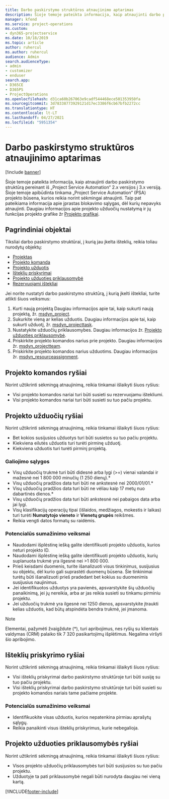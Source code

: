 ```yaml
---
title: Darbo paskirstymo struktūros atnaujinimo aptarimas
description: Šioje temoje pateikta informacija, kaip atnaujinti darbo paskirstymo struktūrą pereinant iš „Project Service Automation“ 2.x versijos į 3.x versiją.
manager: kfend
ms.service: project-operations
ms.custom:
- dyn365-projectservice
ms.date: 10/18/2019
ms.topic: article
author: ruhercul
ms.author: ruhercul
audience: Admin
search.audienceType:
- admin
- customizer
- enduser
search.app:
- D365CE
- D365PS
- ProjectOperations
ms.openlocfilehash: d31ca60b267063e9cadf544468ece501353950fa
ms.sourcegitcommit: 3d78338773929121d17ec3386f6cb67bfb2272cc
ms.translationtype: HT
ms.contentlocale: lt-LT
ms.lasthandoff: 04/27/2021
ms.locfileid: "5951354"
---
```

# <a name="upgrade-considerations-for-the-work-breakdown-structure"></a>Darbo paskirstymo struktūros atnaujinimo aptarimas

[!include [banner](../includes/psa-now-project-operations.md)]

Šioje temoje pateikta informacija, kaip atnaujinti darbo paskirstymo struktūrą pereinant iš „Project Service Automation“ 2.x versijos į 3.x versiją. Šioje temoje apibūdinta tinkama „Project Service Automation“ (PSA) projekto būsena, kurios reikia norint sėkmingai atnaujinti. Taip pat pateikiama informacija apie įprastas blokavimo sąlygas, dėl kurių nepavyks atnaujinti. Daugiau informacijos apie projekto užduočių nustatymą ir jų funkcijas projekto grafike žr [Projekto grafikai](project-creating.md).

## <a name="key-entities"></a>Pagrindiniai objektai
Tiksliai darbo paskirstymo struktūrai, į kurią jau įkelta išteklių, reikia toliau nurodytų objektų:

- [Projektas](/dynamics365/customerengagement/on-premises/developer/entities/msdyn_project)
- [Projekto komanda](/dynamics365/customerengagement/on-premises/developer/entities/msdyn_projectteam)
- [Projekto užduotis](/dynamics365/customerengagement/on-premises/developer/entities/msdyn_projecttask)
- [Išteklių priskyrimai](/dynamics365/customerengagement/on-premises/developer/entities/msdyn_resourceassignment)
- [Projekto užduoties priklausomybė](/dynamics365/customerengagement/on-premises/developer/entities/msdyn_projecttaskdependency)
- [Rezervuojami ištekliai](/dynamics365/customerengagement/on-premises/developer/entities/bookableresource)

Jei norite nustatyti darbo paskirstymo struktūrą, į kurią įkelti ištekliai, turite atlikti šiuos veiksmus:

1. Kurti naują projektą Daugiau informacijos apie tai, kaip sukurti naują projektą, žr. [msdyn_project](/dynamics365/customerengagement/on-premises/developer/entities/msdyn_project).
2. Sukurkite vieną ar kelias užduotis. Daugiau informacijos apie tai, kaip sukurti užduotį, žr. [msdyn_projecttask](/dynamics365/customerengagement/on-premises/developer/entities/msdyn_projecttask).
3. Nustatykite užduočių priklausomybes. Daugiau informacijos žr. [Projekto užduoties priklausomybė](/dynamics365/customerengagement/on-premises/developer/entities/msdyn_projecttaskdependency).
4. Priskirkite projekto komandos narius prie projekto. Daugiau informacijos žr. [msdyn_projectteam](/dynamics365/customerengagement/on-premises/developer/entities/msdyn_projectteam).
5. Priskirkite projekto komandos narius užduotims. Daugiau informacijos žr. [msdyn_resourceassignment](/dynamics365/customerengagement/on-premises/developer/entities/msdyn_resourceassignment).

## <a name="project-team-relationships"></a>Projekto komandos ryšiai

Norint užtikrinti sėkmingą atnaujinimą, reikia tinkamai išlaikyti šiuos ryšius:
- Visi projekto komandos nariai turi būti susieti su rezervuojamu ištekliumi.
- Visi projekto komandos nariai turi būti susieti su tuo pačiu projektu. 

## <a name="project-task-relationships"></a>Projekto užduočių ryšiai
Norint užtikrinti sėkmingą atnaujinimą, reikia tinkamai išlaikyti šiuos ryšius:

- Bet kokios susijusios užduotys turi būti susietos su tuo pačiu projektu.
- Kiekviena eilutės užduotis turi turėti pirminę užduotį.
- Kiekviena užduotis turi turėti pirminį projektą.

### <a name="valid-conditions"></a>Galiojimo sąlygos

- Visų užduočių trukmė turi būti didesnė arba lygi (>=) vienai valandai ir mažesnė nei 1 800 000 minučių (1 250 dienų).*
- Visų užduočių pradžios data turi būti ne ankstesnė nei 2000/01/01.*
- Visų užduočių pradžios data turi būti ne vėliau kaip 17 metų nuo dabartinės dienos.*
- Visų užduočių pradžios data turi būti ankstesnė nei pabaigos data arba jai lygi.
- Visų klasifikacijų operacijų tipai (išlaidos, medžiagos, mokestis ir laikas) turi turėti **Numatytojo vieneto** ir **Vienetų grupės** reikšmes.
- Reikia vengti datos formatų su raidėmis.

### <a name="potential-mitigation-steps"></a>Potencialūs sumažinimo veiksmai
- Naudodami išplėstinę iešką galite identifikuoti projekto užduotis, kurios neturi projekto ID.
- Naudodami išplėstinę iešką galite identifikuoti projekto užduotis, kurių suplanuota trukmė yra ilgesnė nei >1 800 000.
- Prieš keisdami duomenis, turite išanalizuoti visus tinkinimus, susijusius su objektu, dėl kurio gali suprastėti duomenų būsena. Šie tinkinimai turėtų būti išanalizuoti prieš pradedant bet kokius su duomenimis susijusius naujinimus.
- Jei identifikuotos užduotys yra pavienės, apsvarstykite šių užduočių panaikinimą, jei jų nereikia, arba ar jas reikia susieti su tinkamu pirminiu projektu.
- Jei užduočių trukmė yra ilgesnė nei 1250 dienos, apsvarstykite įtraukti kelias užduotis, kad būtų atspindėta bendra trukmė, jei įmanoma.

> [!NOTE]
> Elementai, pažymėti žvaigždute (\*), turi apribojimus, nes ryšių su klientais valdymas (CRM) palaiko tik 7 320 pasikartojimų išplėtimus. Negalima viršyti šio apribojimo.

## <a name="resource-assignment-relationships"></a>Išteklių priskyrimo ryšiai
Norint užtikrinti sėkmingą atnaujinimą, reikia tinkamai išlaikyti šiuos ryšius:

- Visi išteklių priskyrimai darbo paskirstymo struktūroje turi būti susiję su tuo pačiu projektu.
- Visi išteklių priskyrimai darbo paskirstymo struktūroje turi būti susieti su projekto komandos nariais tame pačiame projekte.

### <a name="potential-mitigation-steps"></a>Potencialūs sumažinimo veiksmai
- Identifikuokite visas užduotis, kurios nepatenkina pirmiau aprašytų sąlygų.  
- Reikia panaikinti visus išteklių priskyrimus, kurie nebegalioja.

## <a name="project-task-dependency-relationships"></a>Projekto užduoties priklausomybės ryšiai
Norint užtikrinti sėkmingą atnaujinimą, reikia tinkamai išlaikyti šiuos ryšius:

- Visos projekto užduočių priklausomybės turi būti susijusios su tuo pačiu projektu.
- Užduotyje ta pati priklausomybė negali būti nurodyta daugiau nei vieną kartą.


[!INCLUDE[footer-include](../includes/footer-banner.md)]
